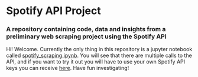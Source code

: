 # Spotify API Project

### A repository containing code, data and insights from a preliminary web scraping project using the Spotify API

Hi! Welcome. Currently the only thing in this repository is a jupyter notebook called [spotify_scraping.ipynb](spotify_scraping.ipynb). You will see that there are multiple calls to the API, and if you want to try it out you will have to use your own Spotify API keys you can receive [here](https://developer.spotify.com/). Have fun investigating! 
